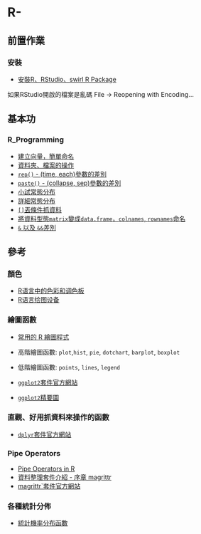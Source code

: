 # R-

## 前置作業

### 安裝

* [安裝R、RStudio、swirl R Package](https://github.com/Jiaaa1014/R-/blob/master/installation.R)

如果RStudio開啟的檔案是亂碼
File -> Reopening with Encoding...

## 基本功

### R_Programming

* [建立向量，簡單命名](https://github.com/Jiaaa1014/R-/blob/master/R_programming/R_Pro01-04.R#L2)
* [資料夾、檔案的操作](https://github.com/Jiaaa1014/R-/blob/master/R_programming/R_Pro01-04.R#L23)
* [`rep()` - (time, each)參數的差別](https://github.com/Jiaaa1014/R-/blob/master/R_programming/R_Pro01-04.R#L89)
* [`paste()` - (collapse, sep)參數的差別](https://github.com/Jiaaa1014/R-/blob/master/R_programming/R_Pro01-04.R#L118)
* [小試常態分布](https://github.com/Jiaaa1014/R-/blob/master/R_programming/R_Pro05-08.R#L9)
* [詳細常態分布](https://github.com/programmermagazine/201303/blob/master/source/article3.md)
* [`[]`丟條件抓資料](https://github.com/Jiaaa1014/R-/blob/master/R_programming/R_Pro05-08.R#L33)
* [將資料型態`matrix`變成`data.frame`，`colnames`, `rownames`命名](https://github.com/Jiaaa1014/R-/blob/master/R_programming/R_Pro05-08.R#L122)
* [`&` 以及 `&&`差別](https://github.com/Jiaaa1014/R-/blob/master/R_programming/R_Pro05-08.R#L159)
## 參考
### 顏色

* [R语言中的色彩和调色板](http://iccm.cc/colors-and-palettes-in-r-language/)
* [R语言绘图设备](http://blog.csdn.net/hongweigg/article/details/45242383)

### 繪圖函數

* [常用的 R 繪圖程式](http://web.ntpu.edu.tw/~cflin/Teach/R/R06EN06Graphics.pdf)

 * 高階繪圖函數: `plot`,`hist`, `pie`, `dotchart`, `barplot`, `boxplot`
 * 低階繪圖函數: `points`, `lines`, `legend`
 
 * [`ggplot2`套件官方網站](http://ggplot2.tidyverse.org/index.html)
 * [`ggplot2`精要圖](https://www.rstudio.com/wp-content/uploads/2015/03/ggplot2-cheatsheet.pdf)

### 直觀、好用抓資料來操作的函數

 * [`dplyr`套件官方網站](http://dplyr.tidyverse.org/reference/index.html)
 
### Pipe Operators
* [Pipe Operators in R](http://chingchuan-chen.github.io/posts/2016/07/10/pipe-operators-in-R)
* [資料整理套件介紹 - 序章 magrittr](https://www.ptt.cc/bbs/R_Language/M.1437452331.A.CD1.html)
* [magrittr`套件官方網站](https://cran.r-project.org/web/packages/magrittr/vignettes/magrittr.html)

### 各種統計分佈
* [統計機率分布函數](http://www.learn-r-the-easy-way.tw/chapters/20)
